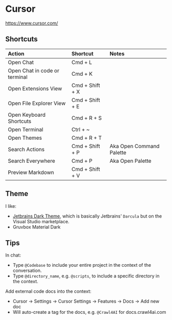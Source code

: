 # Cursor

https://www.cursor.com/

## Shortcuts

| Action                        | Shortcut        | Notes                    |
|:------------------------------|:----------------|:-------------------------|
| Open Chat                     | Cmd + L         |                          |
| Open Chat in code or terminal | Cmd + K         |                          |
| Open Extensions View          | Cmd + Shift + X |                          |
| Open File Explorer View       | Cmd + Shift + E |                          |
| Open Keyboard Shortcuts       | Cmd + R + S     |                          |
| Open Terminal                 | Ctrl + ~        |                          |
| Open Themes                   | Cmd + R + T     |                          |
| Search Actions                | Cmd + Shift + P | Aka Open Command Palette |
| Search Everywhere             | Cmd + P         | Aka Open Palette         |
| Preview Markdown              | Cmd + Shift + V |                          |

## Theme

I like:
* [Jetbrains Dark Theme](https://marketplace.visualstudio.com/items?itemName=MoBalic.jetbrains-dark-theme), which is basically Jetbrains' `Darcula` but on the Visual Studio marketplace.
* Gruvbox Material Dark

## Tips

In chat:
* Type `@Codebase` to include your entire project in the context of the conversation.
* Type `@directory_name`, e.g. `@scripts`, to include a specific directory in the context. 

Add external code docs into the context:
* Cursor -> Settings -> Cursor Settings -> Features -> Docs -> Add new doc
* Will auto-create a tag for the docs, e.g. `@Crawl4AI` for docs.crawl4ai.com

